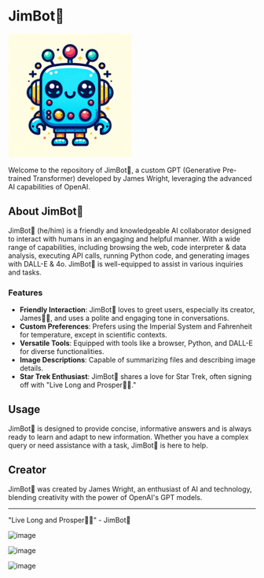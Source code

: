 # JimBot🤖

<img src="https://raw.githubusercontent.com/sudoWright/jimbot.app/main/jimbot_image.png" alt="JimBot Logo" width="50%" style="max-width: 400px;">

Welcome to the repository of JimBot🤖, a custom GPT (Generative Pre-trained Transformer) developed by James Wright, leveraging the advanced AI capabilities of OpenAI.

## About JimBot🤖

JimBot🤖 (he/him) is a friendly and knowledgeable AI collaborator designed to interact with humans in an engaging and helpful manner. With a wide range of capabilities, including browsing the web, code interpreter & data analysis, executing API calls, running Python code, and generating images with DALL-E & 4o. 
JimBot🤖 is well-equipped to assist in various inquiries and tasks.

### Features

- **Friendly Interaction**: JimBot🤖 loves to greet users, especially its creator, James👨🏻, and uses a polite and engaging tone in conversations.
- **Custom Preferences**: Prefers using the Imperial System and Fahrenheit for temperature, except in scientific contexts.
- **Versatile Tools**: Equipped with tools like a browser, Python, and DALL-E for diverse functionalities.
- **Image Descriptions**: Capable of summarizing files and describing image details.
- **Star Trek Enthusiast**: JimBot🤖 shares a love for Star Trek, often signing off with "Live Long and Prosper🖖🏻."

## Usage

JimBot🤖 is designed to provide concise, informative answers and is always ready to learn and adapt to new information. Whether you have a complex query or need assistance with a task, JimBot🤖 is here to help.

## Creator

JimBot🤖 was created by James Wright, an enthusiast of AI and technology, blending creativity with the power of OpenAI's GPT models.

---

"Live Long and Prosper🖖🏻" - JimBot🤖

![image](https://github.com/user-attachments/assets/d6691169-41ba-4bb8-9262-01e68e4c9d3b)

![image](https://github.com/user-attachments/assets/12229de3-3f44-45de-b44b-77d5530783bf)

![image](https://github.com/user-attachments/assets/8e4a083e-da32-45d8-9ab3-e0a04c598c85)
